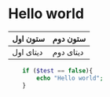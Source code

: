 # Hello world

| ستون اول | ستون دوم |
| -------------| ------------ |
| دیتای اول | دیتای دوم |

```php 
    if ($test == false){
        echo "Hello world";
    }
```